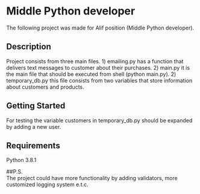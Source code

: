 # Middle Python developer	

The following project was made for Alif position (Middle Python developer).  

## Description

Project consists from three main files.
	1) emailing.py has a function that delivers text messages to customer about their purchases.
	2) main.py it is the main file that should be executed from shell (python main.py).
	2) temporary_db.py this file consists from two variables that store information about customers and products. 

## Getting Started

For testing the variable customers in temporary_db.py  should be expanded by adding a new user. 

## Requirements
Python 3.8.1

##P.S.	
The project could have more functionality by adding validators, more customized logging system e.t.c.
